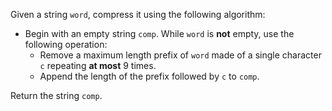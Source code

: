 Given a string `word`, compress it using the following algorithm:

- Begin with an empty string `comp`. While `word` is **not** empty, use the following operation:
  + Remove a maximum length prefix of `word` made of a single character `c` repeating **at most** 9 times.
  + Append the length of the prefix followed by `c` to `comp`.

Return the string `comp`.
